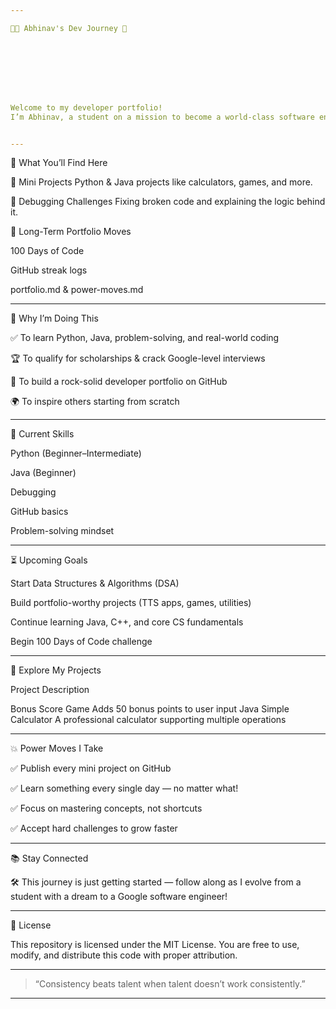 ```yaml
---

👨‍💻 Abhinav's Dev Journey 🚀








Welcome to my developer portfolio!
I’m Abhinav, a student on a mission to become a world-class software engineer at Google. 🌟 Starting with just a mobile phone, I’m building projects, learning new programming languages, and documenting my journey step by step. 📱💻


---
```


📂 What You’ll Find Here

🧠 Mini Projects
Python & Java projects like calculators, games, and more.

🔧 Debugging Challenges
Fixing broken code and explaining the logic behind it.

🚀 Long-Term Portfolio Moves

100 Days of Code

GitHub streak logs

portfolio.md & power-moves.md




---

🧩 Why I’m Doing This

✅ To learn Python, Java, problem-solving, and real-world coding

🏆 To qualify for scholarships & crack Google-level interviews

🎯 To build a rock-solid developer portfolio on GitHub

🌍 To inspire others starting from scratch



---

🌟 Current Skills

Python (Beginner–Intermediate)

Java (Beginner)

Debugging

GitHub basics

Problem-solving mindset



---

⏳ Upcoming Goals

Start Data Structures & Algorithms (DSA)

Build portfolio-worthy projects (TTS apps, games, utilities)

Continue learning Java, C++, and core CS fundamentals

Begin 100 Days of Code challenge



---

🔗 Explore My Projects

Project	Description

Bonus Score Game	Adds 50 bonus points to user input
Java Simple Calculator	A professional calculator supporting multiple operations



---

💥 Power Moves I Take

✅ Publish every mini project on GitHub

✅ Learn something every single day — no matter what!

✅ Focus on mastering concepts, not shortcuts

✅ Accept hard challenges to grow faster



---

📚 Stay Connected

🛠️ This journey is just getting started — follow along as I evolve from a student with a dream to a Google software engineer!


---

📜 License

This repository is licensed under the MIT License.
You are free to use, modify, and distribute this code with proper attribution.


---

> “Consistency beats talent when talent doesn’t work consistently.”




---
